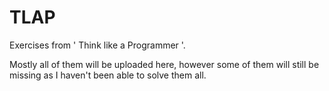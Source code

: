 # TLAP
Exercises from ' Think like a Programmer '. 

Mostly all of them will be uploaded here, however some of them will still be missing as I haven't been able to solve them all.
